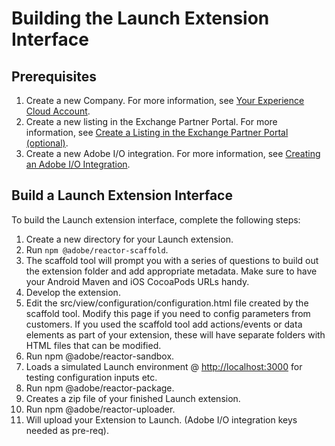 # Building the Launch Extension Interface

## Prerequisites

1. Create a new Company. For more information, see [Your Experience Cloud Account](https://developer.adobelaunch.com/guides/extensions/getting-started/#your-experience-cloud-account).
2. Create a new listing in the Exchange Partner Portal. For more information, see [Create a Listing in the Exchange Partner Portal \(optional\)](https://developer.adobelaunch.com/guides/extensions/getting-started/#create-a-listing-in-the-exchange-partner-portal-optional).
3. Create a new Adobe I/O integration. For more information, see [Creating an Adobe I/O Integration](https://developer.adobelaunch.com/guides/extensions/getting-started/#creating-an-adobe-io-integration).

## Build a Launch Extension Interface

To build the Launch extension interface, complete the following steps:

1. Create a new directory for your Launch extension.
2. Run `npm @adobe/reactor-scaffold`.
3. The scaffold tool will prompt you with a series of questions to build out the extension folder and add appropriate metadata. Make sure to have your Android Maven and iOS CocoaPods URLs handy.
4. Develop the extension.
5. Edit the src/view/configuration/configuration.html file created by the scaffold tool. Modify this page if you need to config parameters from customers. If you used the scaffold tool add actions/events or data elements as part of your extension, these will have separate folders with HTML files that can be modified.
6. Run npm @adobe/reactor-sandbox.
7. Loads a simulated Launch environment @ [http://localhost:3000](http://localhost:3000) for testing configuration inputs etc.
8. Run npm @adobe/reactor-package.
9. Creates a zip file of your finished Launch extension.
10. Run npm @adobe/reactor-uploader.
11. Will upload your Extension to Launch. \(Adobe I/O integration keys needed as pre-req\).

